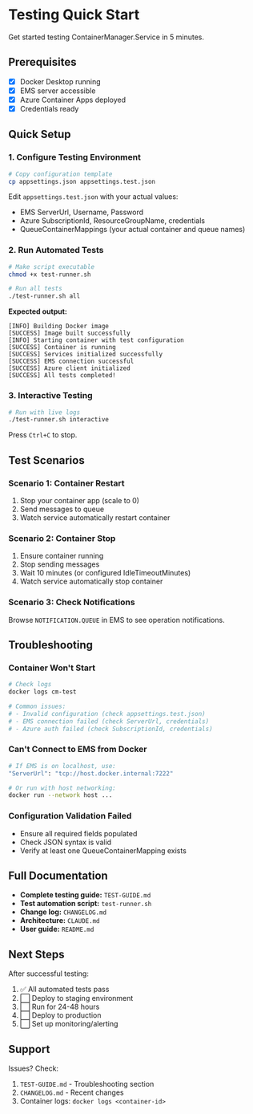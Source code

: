 # Testing Quick Start

Get started testing ContainerManager.Service in 5 minutes.

## Prerequisites

- [x] Docker Desktop running
- [x] EMS server accessible
- [x] Azure Container Apps deployed
- [x] Credentials ready

## Quick Setup

### 1. Configure Testing Environment

```bash
# Copy configuration template
cp appsettings.json appsettings.test.json
```

Edit `appsettings.test.json` with your actual values:
- EMS ServerUrl, Username, Password
- Azure SubscriptionId, ResourceGroupName, credentials
- QueueContainerMappings (your actual container and queue names)

### 2. Run Automated Tests

```bash
# Make script executable
chmod +x test-runner.sh

# Run all tests
./test-runner.sh all
```

**Expected output:**
```
[INFO] Building Docker image
[SUCCESS] Image built successfully
[INFO] Starting container with test configuration
[SUCCESS] Container is running
[SUCCESS] Services initialized successfully
[SUCCESS] EMS connection successful
[SUCCESS] Azure client initialized
[SUCCESS] All tests completed!
```

### 3. Interactive Testing

```bash
# Run with live logs
./test-runner.sh interactive
```

Press `Ctrl+C` to stop.

## Test Scenarios

### Scenario 1: Container Restart
1. Stop your container app (scale to 0)
2. Send messages to queue
3. Watch service automatically restart container

### Scenario 2: Container Stop
1. Ensure container running
2. Stop sending messages
3. Wait 10 minutes (or configured IdleTimeoutMinutes)
4. Watch service automatically stop container

### Scenario 3: Check Notifications
Browse `NOTIFICATION.QUEUE` in EMS to see operation notifications.

## Troubleshooting

### Container Won't Start
```bash
# Check logs
docker logs cm-test

# Common issues:
# - Invalid configuration (check appsettings.test.json)
# - EMS connection failed (check ServerUrl, credentials)
# - Azure auth failed (check SubscriptionId, credentials)
```

### Can't Connect to EMS from Docker
```bash
# If EMS is on localhost, use:
"ServerUrl": "tcp://host.docker.internal:7222"

# Or run with host networking:
docker run --network host ...
```

### Configuration Validation Failed
- Ensure all required fields populated
- Check JSON syntax is valid
- Verify at least one QueueContainerMapping exists

## Full Documentation

- **Complete testing guide:** `TEST-GUIDE.md`
- **Test automation script:** `test-runner.sh`
- **Change log:** `CHANGELOG.md`
- **Architecture:** `CLAUDE.md`
- **User guide:** `README.md`

## Next Steps

After successful testing:
1. ✅ All automated tests pass
2. ⬜ Deploy to staging environment
3. ⬜ Run for 24-48 hours
4. ⬜ Deploy to production
5. ⬜ Set up monitoring/alerting

## Support

Issues? Check:
1. `TEST-GUIDE.md` - Troubleshooting section
2. `CHANGELOG.md` - Recent changes
3. Container logs: `docker logs <container-id>`